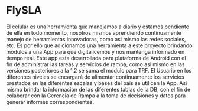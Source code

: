 # FlySLA
El celular es una herramienta que manejamos a diario y estamos pendiente de ella en todo momento, nosotros mismos aprendiendo continuamente manejo de herramientas innovadoras, como asi mismo las redes sociales, etc.  Es por ello que adicionamos una herramienta a este proyecto brindando modulos a una App para que digitalicemos y nos mantenga informado en tiempo real.  Este app esta desarrollada para plataforma de Android con el fin de administrar las tareas y servicios de rampa, como asi mismo en las versiones posteriores a la 1.2 se suma el modulo para TRF. El Usuario en los diferentes niveles se encargará de alimentar continuamente los servicios prestados en las diferentes escalas y bases del país se utilicen la App. Así mismo brindar la información de las diferentes tablas de la DB, con el fin de colaborar con la Gerencia de Rampa a la toma de decisiones y datos para generar informes correspondientes. 
